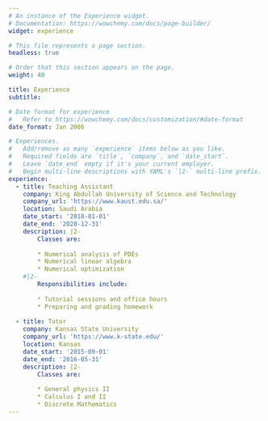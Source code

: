 ```yaml
---
# An instance of the Experience widget.
# Documentation: https://wowchemy.com/docs/page-builder/
widget: experience

# This file represents a page section.
headless: true

# Order that this section appears on the page.
weight: 40

title: Experience
subtitle:

# Date format for experience
#   Refer to https://wowchemy.com/docs/customization/#date-format
date_format: Jan 2006

# Experiences.
#   Add/remove as many `experience` items below as you like.
#   Required fields are `title`, `company`, and `date_start`.
#   Leave `date_end` empty if it's your current employer.
#   Begin multi-line descriptions with YAML's `|2-` multi-line prefix.
experience:
  - title: Teaching Assistant
    company: King Abdullah University of Science and Technology
    company_url: 'https://www.kaust.edu.sa/'
    location: Saudi Arabia
    date_start: '2018-01-01'
    date_end: '2020-12-31'
    description: |2-
        Classes are:
        
        * Numerical analysis of PDEs
        * Numerical linear algebra
        * Numerical optimization
    #|2-
        Responsibilities include:
        
        * Tutorial sessions and office hours
        * Preparing and grading homework
        
  - title: Tutor
    company: Kansas State University
    company_url: 'https://www.k-state.edu/'
    location: Kansas
    date_start: '2015-09-01'
    date_end: '2016-05-31'
    description: |2-
        Classes are:
        
        * General physics II
        * Calculus I and II
        * Discrete Mathematics
---
```

